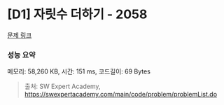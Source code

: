 # [D1] 자릿수 더하기 - 2058 

[문제 링크](https://swexpertacademy.com/main/code/problem/problemDetail.do?contestProbId=AV5QPRjqA10DFAUq) 

### 성능 요약

메모리: 58,260 KB, 시간: 151 ms, 코드길이: 69 Bytes



> 출처: SW Expert Academy, https://swexpertacademy.com/main/code/problem/problemList.do